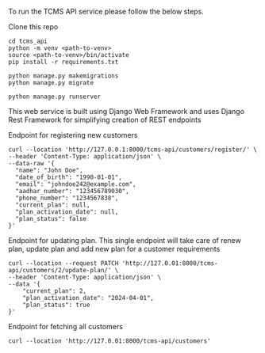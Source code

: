 To run the TCMS API service please follow the below steps.

Clone this repo

```
cd tcms_api
python -m venv <path-to-venv>
source <path-to-venv>/bin/activate
pip install -r requirements.txt

python manage.py makemigrations
python manage.py migrate

python manage.py runserver
```


This web service is built using Django Web Framework and uses Django Rest Framework for simplifying creation of REST endpoints


Endpoint for registering new customers
```
curl --location 'http://127.0.0.1:8000/tcms-api/customers/register/' \
--header 'Content-Type: application/json' \
--data-raw '{
  "name": "John Doe",
  "date_of_birth": "1990-01-01",
  "email": "johndoe242@example.com",
  "aadhar_number": "123456789030",
  "phone_number": "1234567838",
  "current_plan": null,
  "plan_activation_date": null,
  "plan_status": false
}'

```


Endpoint for updating plan. This single endpoint will take care of renew plan, update plan and add new plan for a customer requirements
```
curl --location --request PATCH 'http://127.0.01:8000/tcms-api/customers/2/update-plan/' \
--header 'Content-Type: application/json' \
--data '{
    "current_plan": 2,
    "plan_activation_date": "2024-04-01",
    "plan_status": true
}'
```


Endpoint for fetching all customers 
```
curl --location 'http://127.0.01:8000/tcms-api/customers'
```
